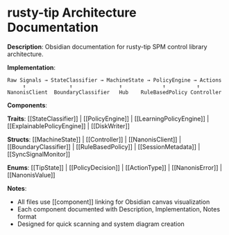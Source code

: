 # rusty-tip Architecture Documentation

**Description**: Obsidian documentation for rusty-tip SPM control library architecture.

**Implementation**: 
```
Raw Signals → StateClassifier → MachineState → PolicyEngine → Actions
     ↑              ↑               ↑             ↑          ↑
NanonisClient  BoundaryClassifier   Hub    RuleBasedPolicy Controller
```

**Components**:

**Traits**: [[StateClassifier]] | [[PolicyEngine]] | [[LearningPolicyEngine]] | [[ExplainablePolicyEngine]] | [[DiskWriter]]

**Structs**: [[MachineState]] | [[Controller]] | [[NanonisClient]] | [[BoundaryClassifier]] | [[RuleBasedPolicy]] | [[SessionMetadata]] | [[SyncSignalMonitor]]

**Enums**: [[TipState]] | [[PolicyDecision]] | [[ActionType]] | [[NanonisError]] | [[NanonisValue]]

**Notes**: 
- All files use [[component]] linking for Obsidian canvas visualization
- Each component documented with Description, Implementation, Notes format
- Designed for quick scanning and system diagram creation